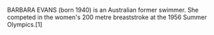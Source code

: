BARBARA EVANS (born 1940) is an Australian former swimmer. She competed in the women's 200 metre breaststroke at the 1956 Summer Olympics.[1]
